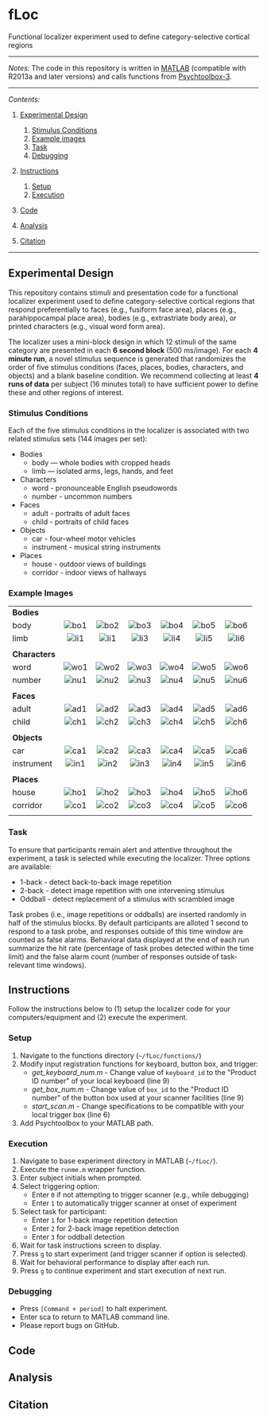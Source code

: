 # fLoc
Functional localizer experiment used to define category-selective cortical regions

* * *
*Notes:*
The code in this repository is written in [MATLAB](https://www.mathworks.com/) (compatible with R2013a and later versions) and calls functions from [Psychtoolbox-3](http://psychtoolbox.org/).
* * *

*Contents:*

1. [Experimental Design](#experimental-design)
    1. [Stimulus Conditions](#stimulus-conditions)
    2. [Example images](#example-images)
    3. [Task](#task)
    4. [Debugging](#debugging)

2. [Instructions](#instructions)
    1. [Setup](#setup)
    2. [Execution](#execution)

3. [Code](#code)

4. [Analysis](#analysis)

5. [Citation](#citation)

* * *

## Experimental Design

This repository contains stimuli and presentation code for a functional localizer experiment used to define category-selective cortical regions that respond preferentially to faces (e.g., fusiform face area), places (e.g., parahippocampal place area), bodies (e.g., extrastriate body area), or printed characters (e.g., visual word form area). 

The localizer uses a mini-block design in which 12 stimuli of the same category are presented in each **6 second block** (500 ms/image). For each **4 minute run**, a novel stimulus sequence is generated that randomizes the order of five stimulus conditions (faces, places, bodies, characters, and objects) and a blank baseline condition. We recommend collecting at least **4 runs of data** per subject (16 minutes total) to have sufficient power to define these and other regions of interest.

### Stimulus Conditions

Each of the five stimulus conditions in the localizer is associated with two related stimulus sets (144 images per set):

- Bodies
    + body — whole bodies with cropped heads
    + limb — isolated arms, legs, hands, and feet
- Characters
    + word - pronounceable English pseudowords
    + number - uncommon numbers
- Faces
    + adult - portraits of adult faces
    + child - portraits of child faces
- Objects
    + car - four-wheel motor vehicles
    + instrument - musical string instruments
- Places
    + house - outdoor views of buildings
    + corridor - indoor views of hallways

### Example Images

|                |             |             |             |             |             |             |
| -------------- |:-----------:|:-----------:|:-----------:|:-----------:|:-----------:| :----------:|
| **Bodies**     |             |             |             |             |             |             |
| body           | ![bo1][bo1] | ![bo2][bo2] | ![bo3][bo3] | ![bo4][bo4] | ![bo5][bo5] | ![bo6][bo6] |
| limb           | ![li1][li1] | ![li1][li2] | ![li3][li3] | ![li4][li4] | ![li5][li5] | ![li6][li6] |
|                |             |             |             |             |             |             |
| **Characters** |             |             |             |             |             |             |
| word           | ![wo1][wo1] | ![wo2][wo2] | ![wo3][wo3] | ![wo4][wo4] | ![wo5][wo5] | ![wo6][wo6] |
| number         | ![nu1][nu1] | ![nu2][nu2] | ![nu3][nu3] | ![nu4][nu4] | ![nu5][nu5] | ![nu6][nu6] |
|                |             |             |             |             |             |             |
| **Faces**      |             |             |             |             |             |             |
| adult          | ![ad1][ad1] | ![ad2][ad2] | ![ad3][ad3] | ![ad4][ad4] | ![ad5][ad5] | ![ad6][ad6] |
| child          | ![ch1][ch1] | ![ch2][ch2] | ![ch3][ch3] | ![ch4][ch4] | ![ch5][ch5] | ![ch6][ch6] |
|                |             |             |             |             |             |             |
| **Objects**    |             |             |             |             |             |             |
| car            | ![ca1][ca1] | ![ca2][ca2] | ![ca3][ca3] | ![ca4][ca4] | ![ca5][ca5] | ![ca6][ca6] |
| instrument     | ![in1][in1] | ![in2][in2] | ![in3][in3] | ![in4][in4] | ![in5][in5] | ![in6][in6] |
|                |             |             |             |             |             |             |
| **Places**     |             |             |             |             |             |             |
| house          | ![ho1][ho1] | ![ho2][ho2] | ![ho3][ho3] | ![ho4][ho4] | ![ho5][ho5] | ![ho6][ho6] |
| corridor       | ![co1][co1] | ![co2][co2] | ![co3][co3] | ![co4][co4] | ![co5][co5] | ![co6][co6] |
|                |             |             |             |             |             |             |

[bo1]: https://github.com/VPNL/fLoc/blob/master/stimuli/body/body-1.jpg "body-1.jpg"
[bo2]: https://github.com/VPNL/fLoc/blob/master/stimuli/body/body-2.jpg "body-2.jpg"
[bo3]: https://github.com/VPNL/fLoc/blob/master/stimuli/body/body-3.jpg "body-3.jpg"
[bo4]: https://github.com/VPNL/fLoc/blob/master/stimuli/body/body-4.jpg "body-4.jpg"
[bo5]: https://github.com/VPNL/fLoc/blob/master/stimuli/body/body-5.jpg "body-4.jpg"
[bo6]: https://github.com/VPNL/fLoc/blob/master/stimuli/body/body-6.jpg "body-6.jpg"

[li1]: https://github.com/VPNL/fLoc/blob/master/stimuli/limb/limb-1.jpg "limb-1.jpg"
[li2]: https://github.com/VPNL/fLoc/blob/master/stimuli/limb/limb-2.jpg "limb-2.jpg"
[li3]: https://github.com/VPNL/fLoc/blob/master/stimuli/limb/limb-3.jpg "limb-3.jpg"
[li4]: https://github.com/VPNL/fLoc/blob/master/stimuli/limb/limb-4.jpg "limb-4.jpg"
[li5]: https://github.com/VPNL/fLoc/blob/master/stimuli/limb/limb-5.jpg "limb-5.jpg"
[li6]: https://github.com/VPNL/fLoc/blob/master/stimuli/limb/limb-6.jpg "limb-6.jpg"

[wo1]: https://github.com/VPNL/fLoc/blob/master/stimuli/word/word-1.jpg "word-1.jpg"
[wo2]: https://github.com/VPNL/fLoc/blob/master/stimuli/word/word-2.jpg "word-2.jpg"
[wo3]: https://github.com/VPNL/fLoc/blob/master/stimuli/word/word-3.jpg "word-3.jpg"
[wo4]: https://github.com/VPNL/fLoc/blob/master/stimuli/word/word-4.jpg "word-4.jpg"
[wo5]: https://github.com/VPNL/fLoc/blob/master/stimuli/word/word-5.jpg "word-4.jpg"
[wo6]: https://github.com/VPNL/fLoc/blob/master/stimuli/word/word-6.jpg "word-6.jpg"

[nu1]: https://github.com/VPNL/fLoc/blob/master/stimuli/number/number-1.jpg "number-1.jpg"
[nu2]: https://github.com/VPNL/fLoc/blob/master/stimuli/number/number-2.jpg "number-2.jpg"
[nu3]: https://github.com/VPNL/fLoc/blob/master/stimuli/number/number-3.jpg "number-3.jpg"
[nu4]: https://github.com/VPNL/fLoc/blob/master/stimuli/number/number-4.jpg "number-4.jpg"
[nu5]: https://github.com/VPNL/fLoc/blob/master/stimuli/number/number-5.jpg "number-5.jpg"
[nu6]: https://github.com/VPNL/fLoc/blob/master/stimuli/number/number-6.jpg "number-6.jpg"

[ad1]: https://github.com/VPNL/fLoc/blob/master/stimuli/adult/adult-1.jpg "adult-1.jpg"
[ad2]: https://github.com/VPNL/fLoc/blob/master/stimuli/adult/adult-2.jpg "adult-2.jpg"
[ad3]: https://github.com/VPNL/fLoc/blob/master/stimuli/adult/adult-3.jpg "adult-3.jpg"
[ad4]: https://github.com/VPNL/fLoc/blob/master/stimuli/adult/adult-4.jpg "adult-4.jpg"
[ad5]: https://github.com/VPNL/fLoc/blob/master/stimuli/adult/adult-5.jpg "adult-4.jpg"
[ad6]: https://github.com/VPNL/fLoc/blob/master/stimuli/adult/adult-6.jpg "adult-6.jpg"

[ch1]: https://github.com/VPNL/fLoc/blob/master/stimuli/child/child-1.jpg "child-1.jpg"
[ch2]: https://github.com/VPNL/fLoc/blob/master/stimuli/child/child-2.jpg "child-2.jpg"
[ch3]: https://github.com/VPNL/fLoc/blob/master/stimuli/child/child-3.jpg "child-3.jpg"
[ch4]: https://github.com/VPNL/fLoc/blob/master/stimuli/child/child-4.jpg "child-4.jpg"
[ch5]: https://github.com/VPNL/fLoc/blob/master/stimuli/child/child-5.jpg "child-4.jpg"
[ch6]: https://github.com/VPNL/fLoc/blob/master/stimuli/child/child-6.jpg "child-6.jpg"

[ca1]: https://github.com/VPNL/fLoc/blob/master/stimuli/car/car-1.jpg "car-1.jpg"
[ca2]: https://github.com/VPNL/fLoc/blob/master/stimuli/car/car-2.jpg "car-2.jpg"
[ca3]: https://github.com/VPNL/fLoc/blob/master/stimuli/car/car-3.jpg "car-3.jpg"
[ca4]: https://github.com/VPNL/fLoc/blob/master/stimuli/car/car-4.jpg "car-4.jpg"
[ca5]: https://github.com/VPNL/fLoc/blob/master/stimuli/car/car-5.jpg "car-4.jpg"
[ca6]: https://github.com/VPNL/fLoc/blob/master/stimuli/car/car-6.jpg "car-6.jpg"

[in1]: https://github.com/VPNL/fLoc/blob/master/stimuli/instrument/instrument-1.jpg "instrument-1.jpg"
[in2]: https://github.com/VPNL/fLoc/blob/master/stimuli/instrument/instrument-2.jpg "instrument-2.jpg"
[in3]: https://github.com/VPNL/fLoc/blob/master/stimuli/instrument/instrument-3.jpg "instrument-3.jpg"
[in4]: https://github.com/VPNL/fLoc/blob/master/stimuli/instrument/instrument-4.jpg "instrument-4.jpg"
[in5]: https://github.com/VPNL/fLoc/blob/master/stimuli/instrument/instrument-5.jpg "instrument-4.jpg"
[in6]: https://github.com/VPNL/fLoc/blob/master/stimuli/instrument/instrument-6.jpg "instrument-6.jpg"

[ho1]: https://github.com/VPNL/fLoc/blob/master/stimuli/house/house-1.jpg "house-1.jpg"
[ho2]: https://github.com/VPNL/fLoc/blob/master/stimuli/house/house-2.jpg "house-2.jpg"
[ho3]: https://github.com/VPNL/fLoc/blob/master/stimuli/house/house-3.jpg "house-3.jpg"
[ho4]: https://github.com/VPNL/fLoc/blob/master/stimuli/house/house-4.jpg "house-4.jpg"
[ho5]: https://github.com/VPNL/fLoc/blob/master/stimuli/house/house-5.jpg "house-4.jpg"
[ho6]: https://github.com/VPNL/fLoc/blob/master/stimuli/house/house-6.jpg "house-6.jpg"

[co1]: https://github.com/VPNL/fLoc/blob/master/stimuli/corridor/corridor-1.jpg "corridor-1.jpg"
[co2]: https://github.com/VPNL/fLoc/blob/master/stimuli/corridor/corridor-2.jpg "corridor-2.jpg"
[co3]: https://github.com/VPNL/fLoc/blob/master/stimuli/corridor/corridor-3.jpg "corridor-3.jpg"
[co4]: https://github.com/VPNL/fLoc/blob/master/stimuli/corridor/corridor-4.jpg "corridor-4.jpg"
[co5]: https://github.com/VPNL/fLoc/blob/master/stimuli/corridor/corridor-5.jpg "corridor-4.jpg"
[co6]: https://github.com/VPNL/fLoc/blob/master/stimuli/corridor/corridor-6.jpg "corridor-6.jpg"

### Task

To ensure that participants remain alert and attentive throughout the experiment, a task is selected while executing the localizer. Three options are available:

- 1-back - detect back-to-back image repetition
- 2-back - detect image repetition with one intervening stimulus
- Oddball - detect replacement of a stimulus with scrambled image

Task probes (i.e., image repetitions or oddballs) are inserted randomly in half of the stimulus blocks. By default participants are alloted 1 second to respond to a task probe, and responses outside of this time window are counted as false alarms. Behavioral data displayed at the end of each run summarize the hit rate (percentage of task probes detected within the time limit) and the false alarm count (number of responses outside of task-relevant time windows).

## Instructions

Follow the instructions below to (1) setup the localizer code for your computers/equipment and (2) execute the experiment.

### Setup

1. Navigate to the functions directory (`~/fLoc/functions/`)
2. Modify input registration functions for keyboard, button box, and trigger:
    - *get_keyboard_num.m* - Change value of `keyboard_id` to the "Product ID number" of your local keyboard (line 9)
    - *get_box_num.m* - Change value of `box_id` to the "Product ID number" of the button box used at your scanner facilities (line 9)
    - *start_scan.m* - Change specifications to be compatible with your local trigger box (line 6)
3. Add Psychtoolbox to your MATLAB path.

### Execution

1. Navigate to base experiment directory in MATLAB (`~/fLoc/`).
2. Execute the `runme.m` wrapper function.
3. Enter subject initials when prompted.
4. Select triggering option:
    - Enter `0` if not attempting to trigger scanner (e.g., while debugging)
    - Enter `1` to automatically trigger scanner at onset of experiment
4. Select task for participant:
    - Enter `1` for 1-back image repetition detection
    - Enter `2` for 2-back image repetition detection
    - Enter `3` for oddball detection
5. Wait for task instructions screen to display.
6. Press `g` to start experiment (and trigger scanner if option is selected).
7. Wait for behavioral performance to display after each run.
8. Press `g` to continue experiment and start execution of next run.

### Debugging

- Press `[Command + period]` to halt experiment.
- Enter sca to return to MATLAB command line.
- Please report bugs on GitHub.

## Code

## Analysis

## Citation
